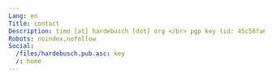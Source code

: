 ```yaml
---
Lang: en
Title: contact
Description: timo [at] hardebusch [dot] org </br> pgp key (id: 45c56fa6ca82e300) below
Robots: noindex,nofollow
Social:
  /files/hardebusch.pub.asc: key
  /: home
---
```

